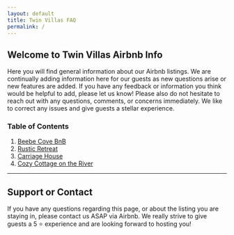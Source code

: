 ```yaml
---
layout: default
title: Twin Villas FAQ
permalink: /
---
```

## Welcome to Twin Villas Airbnb Info

Here you will find general information about our Airbnb listings. We are continually adding information here for our guests as new questions arise or new features are added. If you have any feedback or information you think would be helpful to add, please let us know! Please also do not hesitate to reach out with any questions, comments, or concerns immediately. We like to correct any issues and give guests a stellar experience. 

### Table of Contents
1. [Beebe Cove BnB](/beebecove)
2. [Rustic Retreat](/rusticretreat)
3. [Carriage House](/carriagehouse)
4. [Cozy Cottage on the River](/cozycottage)

* * * * *


## Support or Contact

If you have any questions regarding this page, or about the listing you are staying in, please contact us ASAP via Airbnb. We really strive to give guests a 5 ⭐️ experience and are looking forward to hosting you! 
